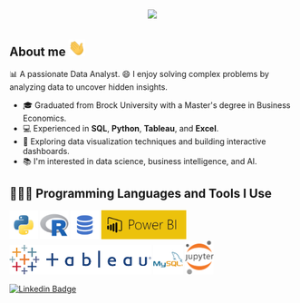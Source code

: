 <h1 align="center">
  <a href="https://git.io/typing-svg">
    <img src="https://readme-typing-svg.herokuapp.com/?lines=Welcome+to+My+Profile;+I'm+Zhihong+Mai;Nice+to+see+you!+👋&center=true&size=30&font=Lato&color=blue&speed=20">
  </a>
</h1>

## **About me** <img src="https://github.com/ZhihongMai/ZhihongMai/blob/main/wave.gif" width="30">


📊 A passionate Data Analyst. 😄 I enjoy solving complex problems by analyzing data to uncover hidden insights.
- 🎓 Graduated from Brock University with a Master's degree in Business Economics.
- 💻 Experienced in **SQL**, **Python**, **Tableau**, and **Excel**.
- 🌱 Exploring data visualization techniques and building interactive dashboards.
- 📚 I'm interested in data science, business intelligence, and AI.


## 👨🏻‍💻 **Programming Languages and Tools I Use**
<img title="Python" alt="Python" width="50px" src="https://raw.githubusercontent.com/github/explore/master/topics/python/python.png" /></a>
<img title="R" alt="R" width="50px" src="https://raw.githubusercontent.com/github/explore/master/topics/r/r.png" /></a>
<img title="SQL" alt="SQL" width="50px" src="https://raw.githubusercontent.com/github/explore/master/topics/sql/sql.png" /></a> 
<img title="Power BI" alt="Power BI" width="150px" src="https://github.com/ZhihongMai/ZhihongMai/blob/main/Image/PowerBI.png" /></a>
<img title="Tableau" alt="Tableau" width="250px" src="https://github.com/ZhihongMai/ZhihongMai/raw/main/Image/Tableau.png" /></a>
<img title="MySQL" alt="MySQL" width="52px" src="https://github.com/ZhihongMai/ZhihongMai/raw/main/Image/MySQL.png"/></a>
<img title="Jupyter" alt="Jupyter" width="50px" src="https://github.com/ZhihongMai/ZhihongMai/raw/main/Image/Jupyter.png"/></a>






[![Linkedin Badge](https://img.shields.io/badge/-zhmai-blue?style=flat&logo=Linkedin&logoColor=white&link=https://www.linkedin.com/in/zhmai/)](https://www.linkedin.com/in/zhmai/)
